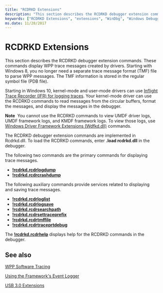 ```yaml
---
title: "RCDRKD Extensions"
description: "This section describes the RCDRKD debugger extension commands. These commands display WPP trace messages created by drivers."
keywords: ["RCDRKD Extensions", "extensions", "WinDbg", "Windows Debugging"]
ms.date: 11/28/2017
---
```


# RCDRKD Extensions


This section describes the RCDRKD debugger extension commands. These commands display WPP trace messages created by drivers. Starting with Windows 8, you no longer need a separate trace message format (TMF) file to parse WPP messages. The TMF information is stored in the regular symbol file (PDB file).

Starting in Windows 10, kernel-mode and user-mode drivers can use [Inflight Trace Recorder (IFR) for logging traces](../devtest/using-wpp-recorder.md). Your kernel-mode driver can use the RCDRKD commands to read messages from the circular buffers, format the messages, and display the messages in the debugger.

**Note**  You cannot use the RCDRKD commands to view UMDF driver logs, UMDF framework logs, and KMDF framework logs. To view those logs, use [Windows Driver Framework Extensions (Wdfkd.dll)](kernel-mode-driver-framework-extensions--wdfkd-dll-.md) commands.

 

The RCDRKD debugger extension commands are implemented in Rcdrkd.dll. To load the RCDRKD commands, enter **.load rcdrkd.dll** in the debugger.

The following two commands are the primary commands for displaying trace messages.

-   [**!rcdrkd.rcdrlogdump**](-rcdrkd-rcdrlogdump.md)
-   [**!rcdrkd.rcdrcrashdump**](-rcdrkd-rcdrcrashdump.md)

The following auxiliary commands provide services related to displaying and saving trace messages.

-   [**!rcdrkd.rcdrloglist**](-rcdrkd-rcdrloglist.md)
-   [**!rcdrkd.rcdrlogsave**](-rcdrkd-rcdrlogsave.md)
-   [**!rcdrkd.rcdrsearchpath**](-rcdrkd-rcdrsearchpath.md)
-   [**!rcdrkd.rcdrsettraceprefix**](-rcdrkd-rcdrsettraceprefix.md)
-   [**!rcdrkd.rcdrtmffile**](-rcdrkd-rcdrtmffile.md)
-   [**!rcdrkd.rcdrtraceprtdebug**](-rcdrkd-rcdrtraceprtdebug.md)

The [**!rcdrkd.rcdrhelp**](-rcdrkd-rcdrhelp.md) displays help for the RCDRKD commands in the debugger.

## <span id="related_topics"></span>See also


[WPP Software Tracing](../devtest/wpp-software-tracing.md)

[Using the Framework's Event Logger](../wdf/using-the-framework-s-event-logger.md)

[USB 3.0 Extensions](usb-3-extensions.md)

 


